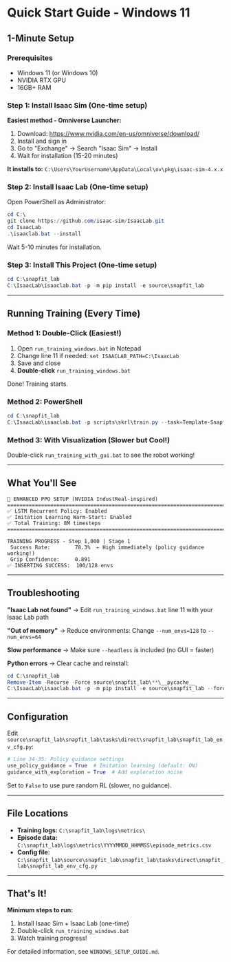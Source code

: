 # Quick Start Guide - Windows 11

## 1-Minute Setup

### Prerequisites
- Windows 11 (or Windows 10)
- NVIDIA RTX GPU
- 16GB+ RAM

### Step 1: Install Isaac Sim (One-time setup)

**Easiest method - Omniverse Launcher:**

1. Download: https://www.nvidia.com/en-us/omniverse/download/
2. Install and sign in
3. Go to "Exchange" → Search "Isaac Sim" → Install
4. Wait for installation (15-20 minutes)

**It installs to:** `C:\Users\YourUsername\AppData\Local\ov\pkg\isaac-sim-4.x.x`

### Step 2: Install Isaac Lab (One-time setup)

Open PowerShell as Administrator:

```powershell
cd C:\
git clone https://github.com/isaac-sim/IsaacLab.git
cd IsaacLab
.\isaaclab.bat --install
```

Wait 5-10 minutes for installation.

### Step 3: Install This Project (One-time setup)

```powershell
cd C:\snapfit_lab
C:\IsaacLab\isaaclab.bat -p -m pip install -e source\snapfit_lab
```

---

## Running Training (Every Time)

### Method 1: Double-Click (Easiest!)

1. Open `run_training_windows.bat` in Notepad
2. Change line 11 if needed: `set ISAACLAB_PATH=C:\IsaacLab`
3. Save and close
4. **Double-click** `run_training_windows.bat`

Done! Training starts.

### Method 2: PowerShell

```powershell
cd C:\snapfit_lab
C:\IsaacLab\isaaclab.bat -p scripts\skrl\train.py --task=Template-Snapfit-Lab-Direct-v0 --num_envs=128 --headless
```

### Method 3: With Visualization (Slower but Cool!)

Double-click `run_training_with_gui.bat` to see the robot working!

---

## What You'll See

```
🚀 ENHANCED PPO SETUP (NVIDIA IndustReal-inspired)
================================================================================
✅ LSTM Recurrent Policy: Enabled
✅ Imitation Learning Warm-Start: Enabled
✅ Total Training: 8M timesteps
================================================================================

TRAINING PROGRESS - Step 1,000 | Stage 1
 Success Rate:        78.3%  ← High immediately (policy guidance working!)
 Grip Confidence:     0.891
✅ INSERTING SUCCESS:  100/128 envs
```

---

## Troubleshooting

**"Isaac Lab not found"**
→ Edit `run_training_windows.bat` line 11 with your Isaac Lab path

**"Out of memory"**
→ Reduce environments: Change `--num_envs=128` to `--num_envs=64`

**Slow performance**
→ Make sure `--headless` is included (no GUI = faster)

**Python errors**
→ Clear cache and reinstall:
```powershell
cd C:\snapfit_lab
Remove-Item -Recurse -Force source\snapfit_lab\**\__pycache__
C:\IsaacLab\isaaclab.bat -p -m pip install -e source\snapfit_lab --force-reinstall
```

---

## Configuration

Edit `source\snapfit_lab\snapfit_lab\tasks\direct\snapfit_lab\snapfit_lab_env_cfg.py`:

```python
# Line 34-35: Policy guidance settings
use_policy_guidance = True  # Imitation learning (default: ON)
guidance_with_exploration = True  # Add exploration noise
```

Set to `False` to use pure random RL (slower, no guidance).

---

## File Locations

- **Training logs:** `C:\snapfit_lab\logs\metrics\`
- **Episode data:** `C:\snapfit_lab\logs\metrics\YYYYMMDD_HHMMSS\episode_metrics.csv`
- **Config file:** `C:\snapfit_lab\source\snapfit_lab\snapfit_lab\tasks\direct\snapfit_lab\snapfit_lab_env_cfg.py`

---

## That's It!

**Minimum steps to run:**
1. Install Isaac Sim + Isaac Lab (one-time)
2. Double-click `run_training_windows.bat`
3. Watch training progress!

For detailed information, see `WINDOWS_SETUP_GUIDE.md`.
